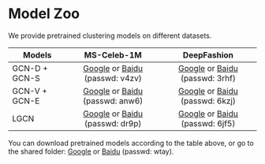# Model Zoo

We provide pretrained clustering models on different datasets.

| Models | MS-Celeb-1M | DeepFashion |
| ------ |:-----------:|:-----------:|
| GCN-D + GCN-S | [Google](https://drive.google.com/open?id=16ACqIyugB1dziyngkKtwNtBSZRBzImhD) or [Baidu](https://pan.baidu.com/s/1efgypLHcawqnVNdyv28rMQ) (passwd: v4zv) | [Google](https://drive.google.com/open?id=1kDlq5HAhaLGVPIQJdNrhdWZSqzBWCFwS) or [Baidu](https://pan.baidu.com/s/1a6QPWlkQVUIy1TL4L8eipw) (passwd: 3rhf)|
| GCN-V + GCN-E | [Google](https://drive.google.com/open?id=1tE9x0WCxfL7XhSgLDRMT60RDMUcs4CI4) or [Baidu](https://pan.baidu.com/s/1SSDmrtM4z7eQDK8fwWqdLg) (passwd: anw6)| [Google](https://drive.google.com/open?id=1NxJ5PiGS4YKlxPjnqyK_KKdyZeMIISHk) or [Baidu](https://pan.baidu.com/s/1PzrKP9jnI1PWQj4d5h_ZFw) (passwd: 6kzj)|
| LGCN | [Google](https://drive.google.com/open?id=1w2IRO2Mel3vT8kzTJQXcKtS4AipPQiBP) or [Baidu](https://pan.baidu.com/s/19i_OV6pQmyG5ZwqoMlxcUQ) (passwd: dr9p) | [Google](https://drive.google.com/open?id=14L2LjyRC5XswTxapVkcq71o6lz3_5Sm9) or [Baidu](https://pan.baidu.com/s/1hoL478MB77Y8IwhFYMWZ_A) (passwd: 6jf5) |

You can download pretrained models according to the table above, or go to the shared folder: [Google](https://drive.google.com/open?id=1zylDcvrvyItOLNYAvl-5CoLUuJyTcaeL) or [Baidu](https://pan.baidu.com/s/10MsDy2Bzn_zS8aXeCwXuXQ) (passwd: wtay).
